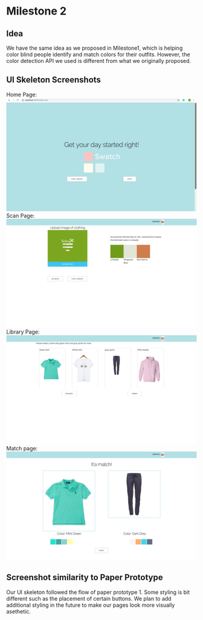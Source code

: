 # Milestone 2
## Idea
We have the same idea as we proposed in Milestone1, which is helping color blind people identify and match colors for their outfits. However, the color detection API we used is different from what we originally proposed.
## UI Skeleton Screenshots
Home Page: ![](./milestone-Images/index.png)
Scan Page: ![](./milestone-Images/upload.png)
Library Page: ![](./milestone-Images/library.png)
Match page: ![](./milestone-Images/match.png)
## Screenshot similarity to Paper Prototype
Our UI skeleton followed the flow of paper prototype 1. Some styling is bit different such as the placement of certain buttons. We plan to add additional styling in the future to make our pages look more visually asethetic.


